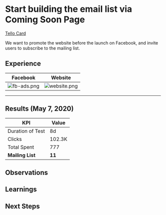# Start building the email list via Coming Soon Page

[Tello Card](https://trello.com/c/qSaDR2RD/14-start-building-the-email-list-via-coming-soon-page)

We want to promote the website before the launch on Facebook, and invite users to subscribe to the mailing list.

## Experience
| Facebook      | Website     |
| ------------- |-------------|
| ![fb-ads.png](fb-ads.png=200px)| ![website.png](website.png=200px)|

---
## Results (May 7, 2020)
| KPI | Value|
| ----|------|
| Duration of Test | 8d |
| Clicks | 102.3K |
| Total Spent | 777 |
| **Mailing List** | **11** |

## Observations

## Learnings

## Next Steps
